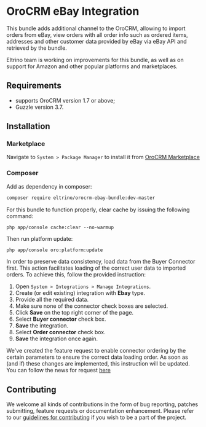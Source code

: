 # OroCRM eBay Integration

This bundle adds additional channel to the OroCRM, allowing to import orders from eBay, view orders with all order info such as ordered items, addresses and other customer data provided by eBay via eBay API and retrieved by the bundle.

Eltrino team is working on improvements for this bundle, as well as on support for Amazon and other popular platforms and marketplaces.

## Requirements

- supports OroCRM version 1.7 or above;
- Guzzle version 3.7.

## Installation

### Marketplace

Navigate to `System > Package Manager` to install it from [OroCRM Marketplace][1]

### Composer

Add as dependency in composer:
```bash
composer require eltrino/orocrm-ebay-bundle:dev-master
```
For this bundle to function properly, clear cache by issuing the following command:

```php app/console cache:clear --no-warmup```

Then run platform update:
```bash
php app/console oro:platform:update
```

In order to preserve data consistency, load data from the Buyer Connector first.
This action facilitates loading of the correct user data to imported orders.
To achieve this, follow the provided instruction:

1. Open `System > Integrations > Manage Integrations`.
2. Create (or edit existing) integration with **Ebay** type.
3. Provide all the required data.
4. Make sure none of the connector check boxes are selected.
5. Click **Save** on the top right corner of the page. 
6. Select **Buyer connector** check box.
7. **Save** the integration.
8. Select **Order connector** check box.
9. **Save** the integration once again.

We've created the feature request to enable connector ordering by the certain parameters to ensure the correct data loading order. As soon as (and if) these changes are implemented, this instruction will be updated.
You can follow the news for request [here][2]

[1]: http://www.orocrm.com/marketplace/oro-crm/package/orocrm-ebay-integration
[2]: http://www.orocrm.com/forums/topic/ordering-the-integration-connectors-by-parameter

## Contributing

We welcome all kinds of contributions in the form of bug reporting, patches submitting, feature requests or documentation enhancement. Please refer to our [guidelines for contributing](https://github.com/eltrino/EltrinoOroCRMEbayBundle/blob/master/Contributing.md) if you wish to be a part of the project.
